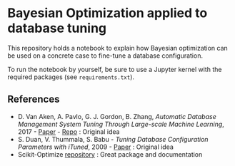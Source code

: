 # Bayesian Optimization applied to database tuning

This repository holds a notebook to explain how Bayesian optimization can be used on a concrete case to fine-tune a database configuration.

To run the notebook by yourself, be sure to use a Jupyter kernel with the required packages (see `requirements.txt`).

## References

- D. Van Aken, A. Pavlo, G. J. Gordon, B. Zhang, *Automatic Database Management System Tuning Through Large-scale Machine Learning*, 2017 - [Paper](https://db.cs.cmu.edu/papers/2017/p1009-van-aken.pdf) - [Repo](https://github.com/cmu-db/ottertune) : Original idea
- S. Duan, V. Thummala, S. Babu - *Tuning Database Configuration Parameters with iTuned*, 2009 - [Paper](https://users.cs.duke.edu/~shivnath/papers/ituned.pdf) : Original idea
- Scikit-Optimize [repository](https://github.com/scikit-optimize/scikit-optimize) : Great package and documentation